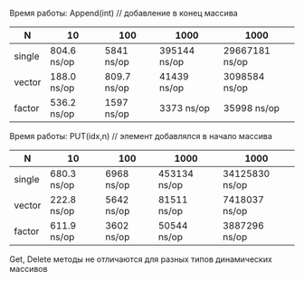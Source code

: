 Время работы: Append(int) // добавление в конец массива

| N      | 10          | 100         | 1000         | 1000           |
|--------|-------------|-------------|--------------|----------------|
| single | 804.6 ns/op | 5841 ns/op  | 395144 ns/op | 29667181 ns/op |
| vector | 188.0 ns/op | 809.7 ns/op | 41439 ns/op  | 3098584 ns/op  |
| factor | 536.2 ns/op | 1597 ns/op  | 3373 ns/op   | 35998 ns/op    |

Время работы: PUT(idx,n) // элемент добавлялся в начало массива

| N      | 10          | 100        | 1000         | 1000           |
|--------|-------------|------------|--------------|----------------|
| single | 680.3 ns/op | 6968 ns/op | 453134 ns/op | 34125830 ns/op |
| vector | 222.8 ns/op | 5642 ns/op | 81511 ns/op  | 7418037 ns/op  |
| factor | 611.9 ns/op | 3602 ns/op | 50544 ns/op  | 3887296 ns/op  |


Get, Delete методы не отличаются для разных типов динамических массивов